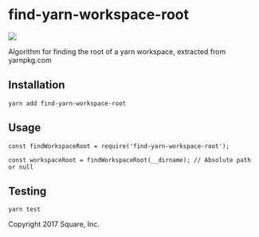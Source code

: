 # find-yarn-workspace-root

<img src="https://travis-ci.org/thetimothyp/find-yarn-workspace-root.svg?branch=master">

Algorithm for finding the root of a yarn workspace, extracted from yarnpkg.com

## Installation
```
yarn add find-yarn-workspace-root
```

## Usage
```
const findWorkspaceRoot = require('find-yarn-workspace-root');

const workspaceRoot = findWorkspaceRoot(__dirname); // Absolute path or null
```

## Testing
```
yarn test
```

Copyright 2017 Square, Inc.
